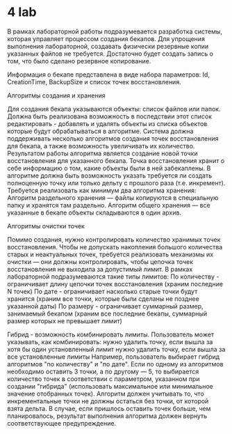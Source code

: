 # 4 lab
В рамках лабораторной работы подразумевается разработка системы, которая управляет
процессом создания бекапов. Для упрощения выполнения лабораторной, создавать
физически резервные копии указанных файлов не требуется. Достаточно будет создать
запись о том, что было сделано резервное копирование.

Информация о бекапе представлена в виде набора параметров: Id, CreationTime, BackupSize
и список точек восстановления.

Алгоритмы создания и хранения

Для создания бекапа указываются объекты: список файлов или папок. Должна быть
реализована возможность в последствии этот список редактировать - добавлять и удалять
объекты из списка объектов которые будут обрабатываться в алгоритме.
Система должна поддерживать несколько алгоритмов создания точек восстановления для
бекапа, а также возможность увеличивать их количество. Результатом работы алгоритма
является создание новой точки восстановления для указанного бекапа. Точка
восстановления хранит о себе информацию о том, какие объекты были в ней забекаплены.
В алгоритме должна быть возможность указать требуется ли создать полноценную точку
или только дельту с прошлого раза (т.е. инкремент).
Требуется реализовать как минимум два алгоритма хранения:
Алгоритм раздельного хранения — файлы копируются в специальную папку и
хранятся там раздельно.
Алгоритм общего хранения — все указанные в бекапе объекты складываются в один
архив.


Алгоритмы очистки точек

Помимо создания, нужно контролировать количество хранимых точек восстановления.
Чтобы не допускать накопления большого количества старых и неактуальных точек,
требуется реализовать механизмы их очистки — они должны контролировать, чтобы
цепочка точек восстановления не выходила за допустимый лимит. В рамках лабораторной
подразумеваются такие типы лимитов:
По количеству - ограничивает длину цепочки точек восстановления (храним
последние N точек)
По дате - ограничивает насколько старые точки будут хранится (храним все точки,
которые были сделаны не позднее указанной даты)
По размеру - ограничивает суммарный размер, занимаемый бекапом (храним все
последние бекапы, суммарный размер которых не превышает лимит)

Гибрид - возможность комбинировать лимиты. Пользователь может указывать, как
комбинировать:
нужно удалить точку, если вышла за хотя бы один установленный лимит
нужно удалить точку, если вышла за все установленные лимиты
Например, пользователь выбирает гибрид алгоритмов "по количеству" и "по дате".
Если по одному из алгоритмов необходимо оставить 3 точки, а по другому — 5, то
выбирается количество точек в соответствии с параметром, указанном при создании
"гибрида" (использовать максимальное или минимальное значение отобранных
точек).
Алгоритм должен учитывать то, что инкрементальные точки не должны остаться без
точки, от которой взята дельта. В случае, если пришлось оставить точек больше, чем
планировалось, результат выполнения алгоритма должен вернуть соответствующее
предупреждение.
